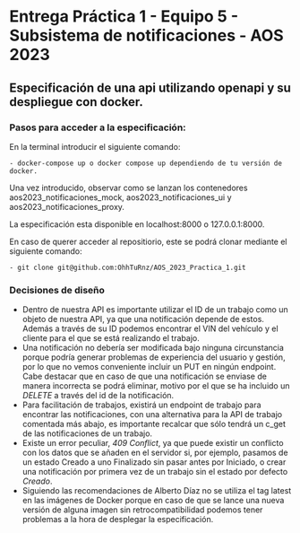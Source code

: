 # Entrega Práctica 1 - Equipo 5 - Subsistema de notificaciones - AOS 2023
## Especificación de una api utilizando openapi y su despliegue con docker.

### Pasos para acceder a la especificación:

En la terminal introducir el siguiente comando:

    - docker-compose up o docker compose up dependiendo de tu versión de docker.

Una vez introducido, observar como se lanzan los contenedores aos2023\_notificaciones\_mock, aos2023\_notificaciones\_ui y aos2023\_notificaciones\_proxy.

La especificación esta disponible en localhost:8000 o 127.0.0.1:8000.

En caso de querer acceder al repositiorio, este se podrá clonar mediante el siguiente comando:

    - git clone git@github.com:OhhTuRnz/AOS_2023_Practica_1.git

### Decisiones de diseño

- Dentro de nuestra API es importante utilizar el ID de un trabajo como un objeto de nuestra API, ya que una notificación depende de estos. Además a través de su ID podemos encontrar el VIN del vehículo y el cliente para el que se está realizando el trabajo. 
- Una notificación no debería ser modificada bajo ninguna circunstancia porque podría generar problemas de experiencia del usuario y gestión, por lo que no vemos conveniente incluir un PUT en ningún endpoint. Cabe destacar que en caso de que una notificación se enviase de manera incorrecta se podrá eliminar, motivo por el que se ha incluido un *DELETE* a través del id de la notificación.
- Para facilitación de trabajos, existirá un endpoint de trabajo para encontrar las notificaciones, con una alternativa para la API de trabajo comentada más abajo, es importante recalcar que sólo tendrá un c_get de las notificaciones de un trabajo.
- Existe un error peculiar, *409 Conflict*, ya que puede existir un conflicto con los datos que se añaden en el servidor si, por ejemplo, pasamos de un estado Creado a uno Finalizado sin pasar antes por Iniciado, o crear una notificación por primera vez de un trabajo sin el estado por defecto *Creado*.
- Siguiendo las recomendaciones de Alberto Díaz no se utiliza el tag latest en las imágenes de Docker porque en caso de que se lance una nueva versión de alguna imagen sin retrocompatibilidad podemos tener problemas a la hora de desplegar la especificación.


